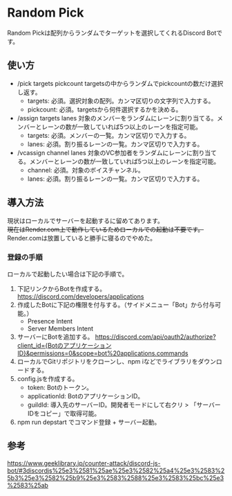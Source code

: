 # Random Pick
Random Pickは配列からランダムでターゲットを選択してくれるDiscord Botです。

## 使い方
* /pick targets pickcount
    targetsの中からランダムでpickcountの数だけ選択し返す。
    - targets: 必須。選択対象の配列。カンマ区切りの文字列で入力する。
    - pickcount: 必須。targetsから何件選択するかを決める。
* /assign targets lanes
    対象のメンバーをランダムにレーンに割り当てる。メンバーとレーンの数が一致していれば5つ以上のレーンを指定可能。
    - targets: 必須。メンバーの一覧。カンマ区切りで入力する。
    - lanes: 必須。割り振るレーンの一覧。カンマ区切りで入力する。
* /vcassign channel lanes
    対象のVC参加者をランダムにレーンに割り当てる。メンバーとレーンの数が一致していれば5つ以上のレーンを指定可能。
    - channel: 必須。対象のボイスチャンネル。
    - lanes: 必須。割り振るレーンの一覧。カンマ区切りで入力する。

## 導入方法
現状はローカルでサーバーを起動するに留めてあります。  
~~現在はRender.com上で動作しているためローカルでの起動は不要です。~~  
Render.comは放置していると勝手に寝るのでやめた。

### 登録の手順
ローカルで起動したい場合は下記の手順で。
1. 下記リンクからBotを作成する。
    https://discord.com/developers/applications
2. 作成したBotに下記の権限を付与する。（サイドメニュー「Bot」から付与可能。）
    - Presence Intent
    - Server Members Intent
3. サーバーにBotを追加する。
    https://discord.com/api/oauth2/authorize?client_id={BotのアプリケーションID}&permissions=0&scope=bot%20applications.commands
4. ローカルでGitリポジトリをクローンし、npm iなどでライブラリをダウンロードする。
5. config.jsを作成する。
    - token: Botのトークン。
    - applicationId: BotのアプリケーションID。
    - guildId: 導入先のサーバーID。開発者モードにして右クリ > 「サーバーIDをコピー」で取得可能。
5. npm run depstart でコマンド登録 + サーバー起動。

## 参考
https://www.geeklibrary.jp/counter-attack/discord-js-bot/#3discordjs%25e3%2581%25ae%25e3%2582%25a4%25e3%2583%25b3%25e3%2582%25b9%25e3%2583%2588%25e3%2583%25bc%25e3%2583%25ab
